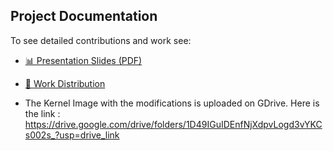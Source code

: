 ## Project Documentation

To see detailed contributions and work see:
- [📊 Presentation Slides (PDF)](./Presentation.pdf)
- [📝 Work Distribution](./Report_1_Work_distribution.pdf)


- The Kernel Image with the modifications is uploaded on GDrive. Here is the link : https://drive.google.com/drive/folders/1D49IGuIDEnfNjXdpvLogd3vYKCs002s_?usp=drive_link 
